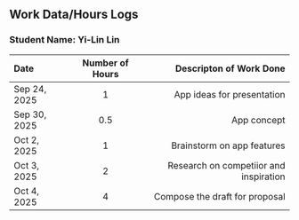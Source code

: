 ## Work Data/Hours Logs

### Student Name: Yi-Lin Lin 

| Date               | Number of Hours              | Descripton of Work Done     |
| :---               |    :----:                    |          ---: |
| Sep 24, 2025       | 1        | App ideas for presentation  |
| Sep 30, 2025       | 0.5      | App concept  |
| Oct 2, 2025        | 1        | Brainstorm on app features |
| Oct 3, 2025        | 2        | Research on competiior and inspiration  |
| Oct 4, 2025        | 4        | Compose the draft for proposal     |


